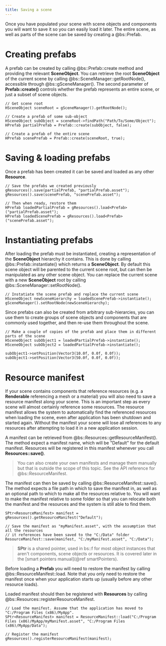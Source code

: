 ```yaml
---
title: Saving a scene
---
```


Once you have populated your scene with scene objects and components you will want to save it so you can easily load it later. The entire scene, as well as parts of the scene can be saved by creating a @bs::Prefab.

# Creating prefabs

A prefab can be created by calling @bs::Prefab::create method and providing the relevant **SceneObject**. You can retrieve the root **SceneObject** of the current scene by calling @bs::SceneManager::getRootNode(), accessible through @bs::gSceneManager(). The second parameter of **Prefab::create()** controls whether the prefab represents an entire scene, or just a subset of scene objects.

~~~~~~~~~~~~~{.cpp}
// Get scene root
HSceneObject sceneRoot = gSceneManager().getRootNode();

// Create a prefab of some sub-object
HSceneObject subObject = sceneRoot->findPath("Path/To/Some/Object");
HPrefab partialPrefab = Prefab::create(subObject, false);

// Create a prefab of the entire scene
HPrefab scenePrefab = Prefab::create(sceneRoot, true);
~~~~~~~~~~~~~

# Saving & loading prefabs

Once a prefab has been created it can be saved and loaded as any other **Resource**.

~~~~~~~~~~~~~{.cpp}
// Save the prefabs we created previously
gResources().save(partialPrefab, "partialPrefab.asset");
gResources().save(scenePrefab, "scenePrefab.asset");

// Then when ready, restore them
HPrefab loadedPartialPrefab = gResources().load<Prefab>("partialPrefab.asset");
HPrefab loadedScenePrefab = gResources().load<Prefab>("scenePrefab.asset");
~~~~~~~~~~~~~

# Instantiating prefabs

After loading the prefab must be instantiated, creating a representation of the **SceneObject** hierarchy it contains. This is done by calling @bs::Prefab::instantiate() which returns a **SceneObject**. By default this scene object will be parented to the current scene root, but can then be manipulated as any other scene object. You can replace the current scene with a new **SceneObject** root by calling @bs::SceneManager::setRootNode().

~~~~~~~~~~~~~{.cpp}
// Instatiate the scene prefab and replace the current scene
HSceneObject newSceneHierarchy = loadedScenePrefab->instantiate();
gSceneManager().setRootNode(newSceneHierarchy);
~~~~~~~~~~~~~

Since prefabs can also be created from arbitrary sub-hierarcies, you can use them to create groups of scene objects and components that are commonly used together, and then re-use them throughout the scene.

~~~~~~~~~~~~~{.cpp}
// Make a couple of copies of the prefab and place them in different parts of the scene
HSceneObject subObject1 = loadedPartialPrefab->instantiate();
HSceneObject subObject2 = loadedPartialPrefab->instantiate();

subObject1->setPosition(Vector3(10.0f, 0.0f, 0.0f));
subObject1->setPosition(Vector3(50.0f, 0.0f, 0.0f));
~~~~~~~~~~~~~

# Resource manifest

If your scene contains components that reference resources (e.g. a **Renderable** referencing a mesh or a material) you will also need to save a resource manifest along your scene. This is an important step as every scene will almost certainly reference some resources. The resource manifest allows the system to automatically find the referenced resources when loading the scene, even after application has been shutdown and started again. Without the manifest your scene will lose all references to any resources after attempting to load it in a new application session.

A manifest can be retrieved from @bs::Resources::getResourceManifest(). The method expect a manifest name, which will be "Default" for the default manifest. Resources will be registered in this manifest whenever you call **Resources::save()**. 

> You can also create your own manifests and manage them manually but that is outside the scope of this topic. See the API reference for @bs::ResourceManifest.

The manifest can then be saved by calling @bs::ResourceManifest::save(). The method expects a file path in which to save the manifest in, as well as an optional path to which to make all the resources relative to. You will want to make the manifest relative to some folder so that you can relocate both the manifest and the resources and the system is still able to find them.

~~~~~~~~~~~~~{.cpp}
SPtr<ResourceManifest> manifest = gResources().getResourceManifest("Default");

// Save the manifest as "myManifest.asset", with the assumption that all the resources
// it references have been saved to the "C:/Data" folder
ResourceManifest::save(manifest, "C:/myManifest.asset", "C:/Data");
~~~~~~~~~~~~~

> **SPtr** is a shared pointer, used in bs::f for most object instances that aren't components, scene objects or resources. It is covered later in the [smart pointers manual](@ref smartPointers).

Before loading a **Prefab** you will need to restore the manifest by calling @bs::ResourceManifest::load. Note that you only need to restore the manifest once when your application starts up (usually before any other resource loads).

Loaded manifest should then be registered with **Resources** by calling @bs::Resources::registerResourceManifest.

~~~~~~~~~~~~~{.cpp}
// Load the manifest. Assume that the application has moved to "C:/Program Files (x86)/MyApp".
SPtr<ResourceManifest> manifest = ResourceManifest::load("C:/Program Files (x86)/MyApp/myManifest.asset", "C:/Program Files (x86)/MyApp/Data");

// Register the manifest
gResources().registerResourceManifest(manifest);
~~~~~~~~~~~~~



